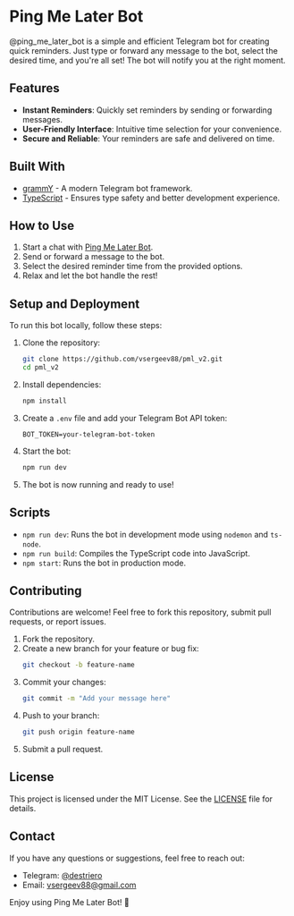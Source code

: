 # Ping Me Later Bot

@ping_me_later_bot is a simple and efficient Telegram bot for creating quick reminders. Just type or forward any message to the bot, select the desired time, and you're all set! The bot will notify you at the right moment.

## Features

- **Instant Reminders**: Quickly set reminders by sending or forwarding messages.
- **User-Friendly Interface**: Intuitive time selection for your convenience.
- **Secure and Reliable**: Your reminders are safe and delivered on time.

## Built With

- [grammY](https://grammy.dev/) - A modern Telegram bot framework.
- [TypeScript](https://www.typescriptlang.org/) - Ensures type safety and better development experience.

## How to Use

1. Start a chat with [Ping Me Later Bot](https://t.me/ping_me_later_bot).
2. Send or forward a message to the bot.
3. Select the desired reminder time from the provided options.
4. Relax and let the bot handle the rest!

## Setup and Deployment

To run this bot locally, follow these steps:

1. Clone the repository:
   ```bash
   git clone https://github.com/vsergeev88/pml_v2.git
   cd pml_v2
   ```

2. Install dependencies:
   ```bash
   npm install
   ```

3. Create a `.env` file and add your Telegram Bot API token:
   ```env
   BOT_TOKEN=your-telegram-bot-token
   ```

4. Start the bot:
   ```bash
   npm run dev
   ```

5. The bot is now running and ready to use!

## Scripts

- `npm run dev`: Runs the bot in development mode using `nodemon` and `ts-node`.
- `npm run build`: Compiles the TypeScript code into JavaScript.
- `npm start`: Runs the bot in production mode.

## Contributing

Contributions are welcome! Feel free to fork this repository, submit pull requests, or report issues.

1. Fork the repository.
2. Create a new branch for your feature or bug fix:
   ```bash
   git checkout -b feature-name
   ```
3. Commit your changes:
   ```bash
   git commit -m "Add your message here"
   ```
4. Push to your branch:
   ```bash
   git push origin feature-name
   ```
5. Submit a pull request.

## License

This project is licensed under the MIT License. See the [LICENSE](LICENSE) file for details.

## Contact

If you have any questions or suggestions, feel free to reach out:

- Telegram: [@destriero](https://t.me/destriero)
- Email: vsergeev88@gmail.com

Enjoy using Ping Me Later Bot! 🎉
